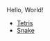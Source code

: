 Hello, World!

- [Tetris](https://ivangrek.github.io/games/tetris/index.html)
- [Snake](https://ivangrek.github.io/games/snake/index.html)
